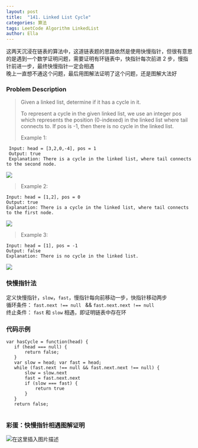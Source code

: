 ```yaml
---
layout: post
title:  "141. Linked List Cycle"
categories: 算法
tags: LeetCode Algorithm LinkedList
author: Ella
---
```


这两天沉浸在链表的算法中，这道链表题的思路依然是使用快慢指针，但很有意思的是遇到一个数学证明问题，需要证明有环链表中，快指针每次前进 2 步，慢指针前进一步，最终快慢指针一定会相遇 <br/>
晚上一直想不通这个问题，最后用图解法证明了这个问题，还是图解大法好









### Problem Description

>Given a linked list, determine if it has a cycle in it.
>
> To represent a cycle in the given linked list, we use an integer pos which represents the position (0-indexed) in the linked list where tail connects to. If pos is -1, then there is no cycle in the linked list.
>
>Example 1:
```
 Input: head = [3,2,0,-4], pos = 1
 Output: true
 Explanation: There is a cycle in the linked list, where tail connects to the second node.
 ```
 
![](https://assets.leetcode.com/uploads/2018/12/07/circularlinkedlist.png)
 
>Example 2:
```
Input: head = [1,2], pos = 0
Output: true
Explanation: There is a cycle in the linked list, where tail connects to the first node.
```

![](https://assets.leetcode.com/uploads/2018/12/07/circularlinkedlist_test2.png)
 
 
>Example 3:
```
Input: head = [1], pos = -1
Output: false
Explanation: There is no cycle in the linked list.
```
 
![](https://assets.leetcode.com/uploads/2018/12/07/circularlinkedlist_test3.png)
 
 
 
 
 
### 快慢指针法
  定义快慢指针，`slow`，`fast`，慢指针每向前移动一步，快指针移动两步<br/>
  循环条件： `fast.next !== null ` && `fast.next.next !== null`<br/>
  终止条件： `fast` 和 `slow` 相遇，即证明链表中存在环
  
### 代码示例

 ```
var hasCycle = function(head) {
    if (head === null) {
        return false;
    }
    var slow = head; var fast = head;
    while (fast.next !== null && fast.next.next !== null) {
        slow = slow.next
        fast = fast.next.next
        if (slow === fast) {
            return true
        }
    }
    return false;
     
 ```
 
### 彩蛋：快慢指针相遇图解证明
 ![在这里插入图片描述](https://img-blog.csdnimg.cn/20191220002514390.jpeg?x-oss-process=image/watermark,type_ZmFuZ3poZW5naGVpdGk,shadow_10,text_aHR0cHM6Ly9ibG9nLmNzZG4ubmV0L2hodGh3eA==,size_16,color_FFFFFF,t_70)
 

